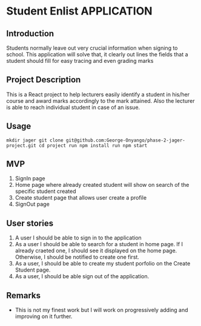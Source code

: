 # Student Enlist APPLICATION

## Introduction
 Students normally leave out very crucial information when signing to school. This application will solve that, it clearly out lines the fields that a student should fill for easy tracing and even grading marks

## Project Description
This is a React project to help lecturers easily identify a student in his/her course and award marks accordingly to the mark attained. Also the lecturer is able to reach individual student in case of an issue.

## Usage
`mkdir jager
git clone git@github.com:George-Onyango/phase-2-jager-project.git
cd project
run npm install
run npm start`

## MVP
1. SignIn page
2. Home page where already created student will show on search of the specific student created
3. Create student page that allows user create a profile
4. SignOut page

## User stories
1. A user I should be able to sign in to the application
2. As a user I should be able to search for a student in home page. If I already craeted one, I should see it displayed on the home page. Otherwise, I should be notified to create one first.
3. As a user, I should be able to create my student porfolio on the Create Student page.
4. As a user, I should be able sign out of the application.

## Remarks 
- This is not my finest work but I will work on progressively adding and improving on it further.